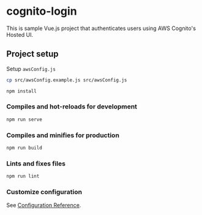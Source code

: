 # cognito-login
This is sample Vue.js project that authenticates users using AWS Cognito's Hosted UI.

## Project setup
Setup `awsConfig.js`
```sh
cp src/awsConfig.example.js src/awsConfig.js
```

```sh
npm install
```

### Compiles and hot-reloads for development
```sh
npm run serve
```

### Compiles and minifies for production
```sh
npm run build
```

### Lints and fixes files
```sh
npm run lint
```

### Customize configuration
See [Configuration Reference](https://cli.vuejs.org/config/).
